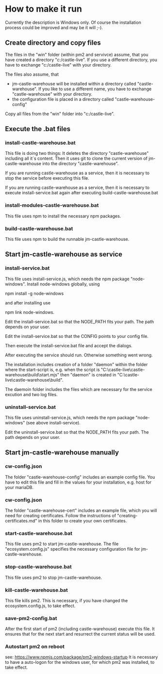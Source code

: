 # How to make it run

Currently the description is Windows only.
Of course the installation process could be improved and may be it will ;-).

## Create directory and copy files

The files in the "win" folder (within pm2 and servivce) assume, that you have created a directory "c:/castle-live".
If you use a different directory, you have to exchange "c:/castle-live" with your directory.

The files also assume, that

- jm-castle-warehouse will be installed within a directory called "castle-warehouse". If you like to use a different name, you have to exchange "castle-warehouse" with your directory.
- the configuration file is placed in a directory called "castle-warehouse-config"

Copy all files from the "win" folder into "c:/castle-live".

## Execute the .bat files

### install-castle-warehouse.bat

This file is doing two things:
It deletes the directory "castle-warehouse" including all it´s content.
Then it uses git to clone the current version of jm-castle-warehouse into the directory "castle-warehouse".

If you are running castle-warehouse as a service, then it is necessary to stop the service
before executing this file.

If you are running castle-warehouse as a service, then it is necessary to execute install-service.bat again after executing
build-castle-warehouse.bat

### install-modules-castle-warehouse.bat

This file uses npm to install the necessary npm packages.

### build-castle-warehouse.bat

This file uses npm to build the runnable jm-castle-warehouse.

## Start jm-castle-warehouse as service

### install-service.bat

This file uses install-service.js, which needs the npm package "node-windows".
Install node-windows globally, using

npm install -g node-windows

and after installing use

npm link node-windows.

Edit the install-service.bat so that the NODE_PATH fits your path.
The path depends on your user.

Edit the install-service.bat so that the CONFIG points to your config file.

Then execute the install-service.bat file and accept the dialogs.

After executing the service should run. Otherwise something went wrong.

The installation includes creation of a folder "daemon" within the folder where the start-script is, e.g.
when the script is "C:\castle-live\castle-warehouse\build\start.mjs" then "daemon" is created in
"C:\castle-live\castle-warehouse\build".

The daemoin folder includes the files which are necessary for the service excution and two log files.

### uninstall-service.bat

This file uses uninstall-service.js, which needs the npm package "node-windows" (see above install-service).

Edit the uninstall-service.bat so that the NODE_PATH fits your path.
The path depends on your user.

## Start jm-castle-warehouse manually

### cw-config.json

The folder "castle-warehouse-config" includes an example config file.
You have to edit this file and fill in the values for your installation, e.g. host for your mariaDB.

### cw-config.json

The folder "castle-warehouse-cert" includes an example file, which you will need for creating certificates.
Follow the instructions of "creating-certificates.md" in this folder to create your own certificates.

### start-castle-warehouse.bat

This file uses pm2 to start jm-castle-warehouse.
The file "ecosystem.config.js" specifies the necessary configuration file for jm-castle-warehouse.

### stop-castle-warehouse.bat

This file uses pm2 to stop jm-castle-warehouse.

### kill-castle-warehouse.bat

This file kills pm2. This is necessary, if you have changed the ecosystem.config.js, to take effect.

### save-pm2-config.bat

After the first start of pm2 (including castle-warehouse) execute this file.
It ensures that for the next start and resurrect the current status will be used.

### Autostart pm2 on reboot

see: https://www.npmjs.com/package/pm2-windows-startup
It is necessary to have a auto-logon for the windows user, for which pm2 was installed, to take effect.
